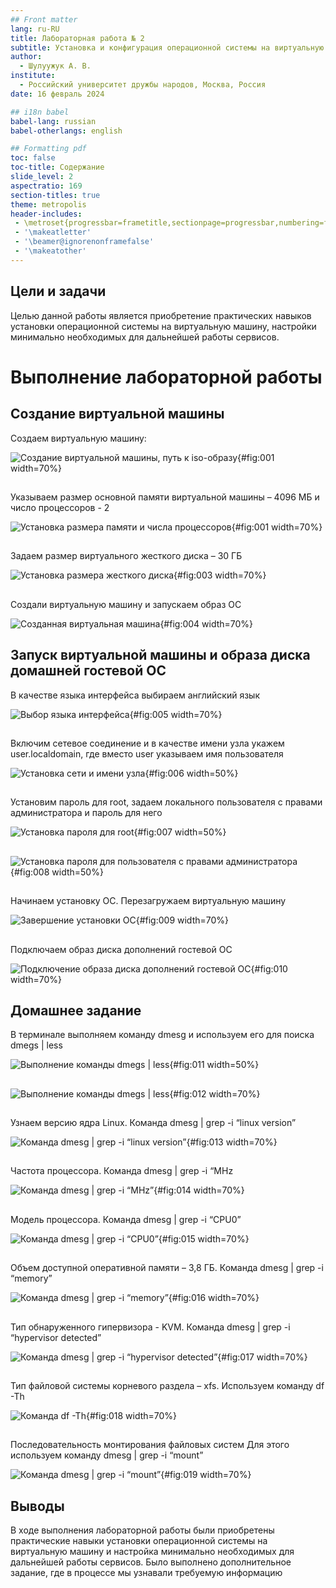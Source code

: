 ```yaml
---
## Front matter
lang: ru-RU
title: Лабораторная работа № 2
subtitle: Установка и конфигурация операционной системы на виртуальную машину
author:
  - Шулуужук А. В.
institute:
  - Российский университет дружбы народов, Москва, Россия
date: 16 февраль 2024

## i18n babel
babel-lang: russian
babel-otherlangs: english

## Formatting pdf
toc: false
toc-title: Содержание
slide_level: 2
aspectratio: 169
section-titles: true
theme: metropolis
header-includes:
 - \metroset{progressbar=frametitle,sectionpage=progressbar,numbering=fraction}
 - '\makeatletter'
 - '\beamer@ignorenonframefalse'
 - '\makeatother'
---
```


## Цели и задачи

Целью данной работы является приобретение практических навыков установки операционной системы на виртуальную машину, настройки минимально необходимых для дальнейшей работы сервисов.

# Выполнение лабораторной работы

## Создание виртуальной машины

Создаем виртуальную машину: 

![Создание виртуальной машины, путь к iso-образу](image/1.png){#fig:001 width=70%}

##

Указываем размер основной памяти виртуальной машины – 4096 МБ и число процессоров - 2

![Установка размера памяти и числа процессоров](image/1.png){#fig:001 width=70%}

##

Задаем размер виртуального жесткого диска – 30 ГБ

![Установка размера жесткого диска](image/3.png){#fig:003 width=70%}

##

Создали виртуальную машину и запускаем образ ОС

![Созданная виртуальная машина](image/4.png){#fig:004 width=70%}

## Запуск виртуальной машины и образа диска домашней гостевой ОС

В качестве языка интерфейса выбираем английский язык

![Выбор языка интерфейса](image/5.png){#fig:005 width=70%}

##

Включим сетевое соединение и в качестве имени узла укажем user.localdomain, где вместо user указываем имя пользователя

![Установка сети и имени узла](image/6.png){#fig:006 width=50%}

##

Установим пароль для root, задаем локального пользователя с правами
администратора и пароль для него

![Установка пароля для root](image/7.png){#fig:007 width=50%}

##

![Установка пароля для пользователя с правами администратора](image/8.png){#fig:008 width=50%}

##

Начинаем установку ОС. Перезагружаем виртуальную машину

![Завершение установки ОС](image/9.png){#fig:009 width=70%}

##

Подключаем образ диска дополнений гостевой ОС

![Подключение образа диска дополнений гостевой ОС](image/10.png){#fig:010 width=70%}

## Домашнее задание

В терминале выполняем команду dmesg и используем его для поиска
dmegs | less

![Выполнение команды dmegs | less](image/11.png){#fig:011 width=50%}

## 

![Выполнение команды dmegs | less](image/12.png){#fig:012 width=70%}

##

Узнаем версию ядра Linux. Команда dmesg | grep -i “linux
version”

![Команда dmesg | grep -i “linux version”](image/13.png){#fig:013 width=70%}

## 

Частота процессора. Команда dmesg | grep -i “MHz

![Команда dmesg | grep -i “MHz”](image/14.png){#fig:014 width=70%}

## 

Модель процессора. Команда dmesg | grep -i “CPU0”

![Команда dmesg | grep -i “CPU0”](image/15.png){#fig:015 width=70%}

##

Объем доступной оперативной памяти – 3,8 ГБ. Команда dmesg
| grep -i “memory”

![Команда dmesg | grep -i “memory”](image/16.png){#fig:016 width=70%}

##

Тип обнаруженного гипервизора - KVM. Команда dmesg | grep
-i “hypervisor detected”

![Команда dmesg | grep -i “hypervisor detected”](image/17.png){#fig:017 width=70%}

##

Тип файловой системы корневого раздела – xfs. Используем
команду df -Th

![Команда df -Th](image/18.png){#fig:018 width=70%}

##

Последовательность монтирования файловых систем
Для этого используем команду dmesg | grep -i “mount”

![Команда dmesg | grep -i “mount”](image/19.png){#fig:019 width=70%}

## Выводы

В ходе выполнения лабораторной работы были приобретены практические
навыки установки операционной системы на виртуальную машину и
настройка минимально необходимых для дальнейшей работы сервисов. Было
выполнено дополнительное задание, где в процессе мы узнавали требуемую
информацию
